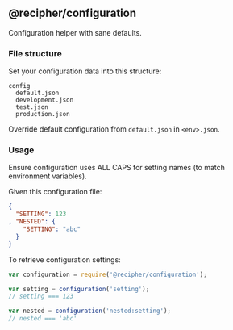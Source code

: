 ## @recipher/configuration

Configuration helper with sane defaults. 

### File structure

Set your configuration data into this structure:

```
config
  default.json
  development.json
  test.json
  production.json
```

Override default configuration from ```default.json``` in ```<env>.json```.

### Usage

Ensure configuration uses ALL CAPS for setting names (to match environment variables).

Given this configuration file:

```json
{
  "SETTING": 123
, "NESTED": {
    "SETTING": "abc"
  }
}
```

To retrieve configuration settings:

```javascript
var configuration = require('@recipher/configuration');

var setting = configuration('setting');
// setting === 123

var nested = configuration('nested:setting');
// nested === 'abc'
```